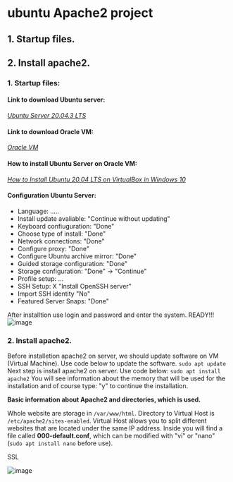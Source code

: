 # ubuntu Apache2 project
## 1. Startup files.
## 2. Install apache2.


### 1. Startup files:

#### Link to download Ubuntu server: 
*[Ubuntu Server 20.04.3 LTS](https://ubuntu.com/download/server)* 

#### Link to download Oracle VM: 
*[Oracle VM](https://www.virtualbox.org/wiki/Downloads)*

#### How to install Ubuntu Server on Oracle VM:
*[How to Install Ubuntu 20.04 LTS on VirtualBox in Windows 10](https://www.youtube.com/watch?v=x5MhydijWmc)*

#### Configuration Ubuntu Server:

- Language: .....
- Install update avaliable: "Continue without updating"
- Keyboard confiuguration: "Done"
- Choose type of install: "Done"
- Network connections: "Done"
- Configure proxy: "Done"
- Configure Ubuntu archive mirror: "Done"
- Guided storage configuration: "Done"
- Storage configuration: "Done" -> "Continue"
- Profile setup: ...
- SSH Setup: X "Install OpenSSH server"
- Import SSH identity "No"
- Featured Server Snaps: "Done"

After installtion use login and password and enter the system. READY!!!
![image](https://github.com/BeNNeTTcik/ubuntu/assets/42866234/ca14b95c-8087-41d0-82fa-c63f393fd292)

### 2. Install apache2.
Before installetion apache2 on server, we should update software on VM (Virtual Machine). Use code below to update the software.
```sudo apt update```
Next step is install apache2 on server. Use code below:
```sudo apt install apache2```
You will see information about the memory that will be used for the installation and of course type: "y" to continue the installation.

**Basic information about Apache2 and directories, which is used.**

Whole website are storage in ```/var/www/html```. Directory to Virtual Host is ```/etc/apache2/sites-enabled```. Virtual Host allows you to split different websites that are located under the same IP address. Inside you will find a file called **000-default.conf**, which can be modified with "vi" or "nano" (```sudo apt install nano``` before use).

SSL

![image](https://github.com/BeNNeTTcik/ubuntu_apache/assets/42866234/410300b3-4d7f-434c-8386-25f4b03ed6e2)
